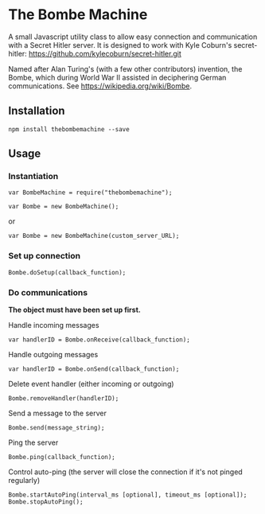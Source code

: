 The Bombe Machine
=================

A small Javascript utility class to allow easy connection and communication with a Secret Hitler server.
It is designed to work with Kyle Coburn's secret-hitler: https://github.com/kylecoburn/secret-hitler.git

Named after Alan Turing's (with a few other contributors) invention, the Bombe, which during World War II assisted in deciphering German communications. 
See https://wikipedia.org/wiki/Bombe.


## Installation
    
    npm install thebombemachine --save
    
## Usage
### Instantiation
    var BombeMachine = require("thebombemachine");
    
    var Bombe = new BombeMachine();
    
or

    var Bombe = new BombeMachine(custom_server_URL);
    
### Set up connection
    Bombe.doSetup(callback_function);
    
### Do communications
**The object must have been set up first.**

Handle incoming messages

    var handlerID = Bombe.onReceive(callback_function);

Handle outgoing messages

    var handlerID = Bombe.onSend(callback_function);
Delete event handler (either incoming or outgoing)

    Bombe.removeHandler(handlerID);
Send a message to the server

    Bombe.send(message_string);
Ping the server

    Bombe.ping(callback_function);
Control auto-ping (the server will close the connection if it's not pinged regularly)

    Bombe.startAutoPing(interval_ms [optional], timeout_ms [optional]);
    Bombe.stopAutoPing();
